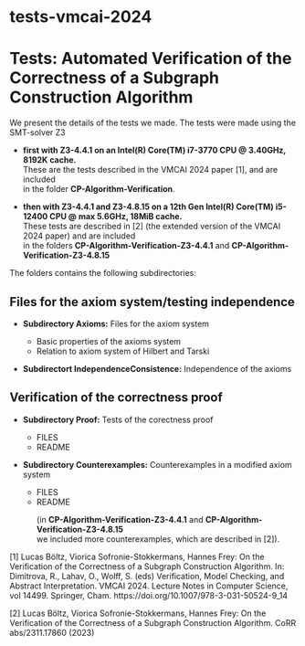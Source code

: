# tests-vmcai-2024

Tests: Automated Verification of the Correctness of a Subgraph Construction Algorithm
======================================================================================

We present the details of the tests we made. 
The tests were made using the SMT-solver Z3
- <b>first with Z3-4.4.1 on an Intel(R) Core(TM) i7-3770 CPU @ 3.40GHz, 8192K cache.</b> <br>
  These are the tests described in the VMCAI 2024 paper [1], and are included <br>
  in the folder <b>CP-Algorithm-Verification</b>.  <p>
- <b>then with Z3-4.4.1 and Z3-4.8.15 on a 12th Gen Intel(R) Core(TM) i5-12400 CPU @ max 5.6GHz, 18MiB cache.</b> <br>
  These tests are described in [2] (the extended version of the VMCAI 2024 paper) and are 
  included <br>
  in the folders <b>CP-Algorithm-Verification-Z3-4.4.1</b> and <b>CP-Algorithm-Verification-Z3-4.8.15</b>  

The folders contains the following subdirectories: 

Files for the axiom system/testing independence
------------------------------------------------
- <b>Subdirectory Axioms:</b> Files for the axiom system
   - Basic properties of the axioms system
   - Relation to axiom system of Hilbert and Tarski

- <b>Subdirectort IndependenceConsistence:</b> Independence of the axioms

Verification of the correctness proof
-------------------------------------
- <b> Subdirectory Proof:</b> Tests of the corectness proof
   - FILES
   - README

- <b> Subdirectory Counterexamples:</b> Counterexamples in a modified axiom system
   - FILES
   - README <p>
  (in <b>CP-Algorithm-Verification-Z3-4.4.1</b> and <b>CP-Algorithm-Verification-Z3-4.8.15</b> <br>
   we included more counterexamples, which are described in [2]).

<p>
<p>
[1] Lucas Böltz, Viorica Sofronie-Stokkermans, Hannes Frey:
    On the Verification of the Correctness of a Subgraph Construction Algorithm. 
    In: Dimitrova, R., Lahav, O., Wolff, S. (eds) 
    Verification, Model Checking, and Abstract Interpretation. VMCAI 2024. 
    Lecture Notes in Computer Science, vol 14499. Springer, Cham. 
    https://doi.org/10.1007/978-3-031-50524-9_14
    
[2] Lucas Böltz, Viorica Sofronie-Stokkermans, Hannes Frey:
    On the Verification of the Correctness of a Subgraph Construction Algorithm. 
    CoRR abs/2311.17860 (2023)

